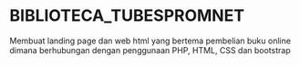 # BIBLIOTECA_TUBESPROMNET
Membuat landing page dan web html yang bertema pembelian buku online dimana berhubungan dengan penggunaan PHP, HTML, CSS dan bootstrap
